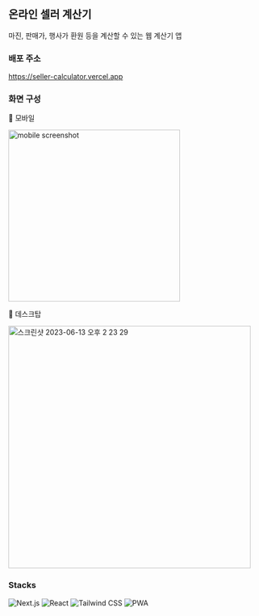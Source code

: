 ## 온라인 셀러 계산기
마진, 판매가, 행사가 환원 등을 계산할 수 있는 웹 계산기 앱


### 배포 주소 
https://seller-calculator.vercel.app


### 화면 구성

🔽 모바일

<img width="340" alt="mobile screenshot" src="https://github.com/Ah-ae/seller-calculator/assets/115610668/607de54e-d5d2-4290-a2c7-a6333b34a26e">



🔽 데스크탑 

<img width="480" alt="스크린샷 2023-06-13 오후 2 23 29" src="https://github.com/Ah-ae/seller-calculator/assets/115610668/5cf552cd-ecf8-413c-ac19-6b87be108222">


### Stacks
![Next.js](https://img.shields.io/badge/next.js-000000?style=for-the-badge&logo=next.js&logoColor=white)
![React](https://img.shields.io/badge/React-0088CC?style=for-the-badge&logo=react&logoColor=61DAFB)
![Tailwind CSS](https://img.shields.io/badge/tailwindcss-06B6D4?style=for-the-badge&logo=tailwindcss&logoColor=white)
![PWA](https://img.shields.io/badge/pwa-5A0FC8?style=for-the-badge&logo=pwa&logoColor=white)
